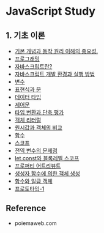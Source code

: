 # JavaScript Study

## 1. 기초 이론

- [기본 개념과 동작 원리 이해의 중요성.](https://github.com/RyuJungSik/JS-Study/blob/main/(00)%EA%B8%B0%EB%B3%B8%20%EA%B0%9C%EB%85%90%EA%B3%BC%20%EB%8F%99%EC%9E%91%20%EC%9B%90%EB%A6%AC%20%EC%9D%B4%ED%95%B4%EC%9D%98%20%EC%A4%91%EC%9A%94%EC%84%B1.md)
- [프로그래밍](https://github.com/RyuJungSik/JS-Study/blob/main/(01)%ED%94%84%EB%A1%9C%EA%B7%B8%EB%9E%98%EB%B0%8D.md)
- [자바스크립트란?](https://github.com/RyuJungSik/JS-Study/blob/main/(02)%EC%9E%90%EB%B0%94%EC%8A%A4%ED%81%AC%EB%A6%BD%ED%8A%B8%EB%9E%80%3F.md)
- [자바스크립트 개발 환경과 실행 방법](https://github.com/RyuJungSik/JS-Study/blob/main/(03)%EC%9E%90%EB%B0%94%EC%8A%A4%ED%81%AC%EB%A6%BD%ED%8A%B8%20%EA%B0%9C%EB%B0%9C%20%ED%99%98%EA%B2%BD%EA%B3%BC%20%EC%8B%A4%ED%96%89%20%EB%B0%A9%EB%B2%95.md)
- [변수](https://github.com/RyuJungSik/JS-Study/blob/main/(04)%EB%B3%80%EC%88%98.md)
- [표현식과 문](https://github.com/RyuJungSik/JS-Study/blob/main/(05)%ED%91%9C%ED%98%84%EC%8B%9D%EA%B3%BC%20%EB%AC%B8.md)
- [데이터 타입](https://github.com/RyuJungSik/JS-Study/blob/main/(06)%EB%8D%B0%EC%9D%B4%ED%84%B0%20%ED%83%80%EC%9E%85.md)
- [제어문](https://github.com/RyuJungSik/JS-Study/blob/main/(08)%EC%A0%9C%EC%96%B4%EB%AC%B8.md)
- [타입 변환과 단축 평가](https://github.com/RyuJungSik/JS-Study/blob/main/(09)%ED%83%80%EC%9E%85%20%EB%B3%80%ED%99%98%EA%B3%BC%20%EB%8B%A8%EC%B6%95%20%ED%8F%89%EA%B0%80.md)
- [객체 리터럴](https://github.com/RyuJungSik/JS-Study/blob/main/(10)%EA%B0%9D%EC%B2%B4%20%EB%A6%AC%ED%84%B0%EB%9F%B4.md)
- [원시값과 객체의 비교](https://github.com/RyuJungSik/JS-Study/blob/main/(11)%EC%9B%90%EC%8B%9C%EA%B0%92%EA%B3%BC%20%EA%B0%9D%EC%B2%B4%EC%9D%98%20%EB%B9%84%EA%B5%90.md)
- [함수](https://github.com/RyuJungSik/JS-Study/blob/main/(12)%ED%95%A8%EC%88%98.md)
- [스코프](https://github.com/RyuJungSik/JS-Study/blob/main/(13)%EC%8A%A4%EC%BD%94%ED%94%84.md)
- [전역 변수의 문제점](https://github.com/RyuJungSik/JS-Study/blob/main/(14)%EC%A0%84%EC%97%AD%20%EB%B3%80%EC%88%98%EC%9D%98%20%EB%AC%B8%EC%A0%9C%EC%A0%90.md)
- [let,const와 블록레벨 스코프](https://github.com/RyuJungSik/JS-Study/blob/main/(15)%20let%20const%EC%99%80%20%EB%B8%94%EB%A1%9D%EB%A0%88%EB%B2%A8%20%EC%8A%A4%EC%BD%94%ED%94%84.md)
- [프로퍼티 어트리뷰트](https://github.com/RyuJungSik/JS-Study/blob/main/(16)%ED%94%84%EB%A1%9C%ED%8D%BC%ED%8B%B0%20%EC%96%B4%ED%8A%B8%EB%A6%AC%EB%B7%B0%ED%8A%B8.md)
- [생성자 함수에 의한 객체 생성](https://github.com/RyuJungSik/JS-Study/blob/main/(17)%EC%83%9D%EC%84%B1%EC%9E%90%20%ED%95%A8%EC%88%98%EC%97%90%20%EC%9D%98%ED%95%9C%20%EA%B0%9D%EC%B2%B4%20%EC%83%9D%EC%84%B1.md)
- [함수와 일급 객체](https://github.com/RyuJungSik/JS-Study/blob/main/(18)%ED%95%A8%EC%88%98%EC%99%80%20%EC%9D%BC%EA%B8%89%20%EA%B0%9D%EC%B2%B4.md)
- [프로토타입-1](https://github.com/RyuJungSik/JS-Study/blob/main/(19-1)%ED%94%84%EB%A1%9C%ED%86%A0%ED%83%80%EC%9E%85.md)


## Reference
- poiemaweb.com
